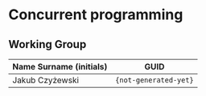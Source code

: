# Concurrent programming

## Working Group

| Name Surname (initials) | GUID                                     |
| ----------------------- | ---------------------------------------- |
| Jakub Czyżewski         | `{not-generated-yet}`                    |
